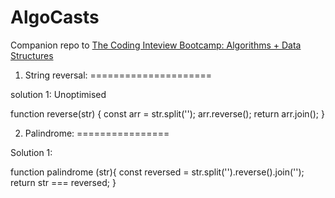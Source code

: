 # AlgoCasts

Companion repo to [The Coding Inteview Bootcamp: Algorithms + Data Structures](https://www.udemy.com/course/coding-interview-bootcamp-algorithms-and-data-structure/)


1. String reversal:
=====================

solution 1: Unoptimised

function reverse(str) {
    const arr = str.split('');
    arr.reverse();
    return arr.join();
}

2. Palindrome:
================

Solution 1:

 function palindrome (str){
        const reversed = str.split('').reverse().join('');
    return str === reversed;
    }
